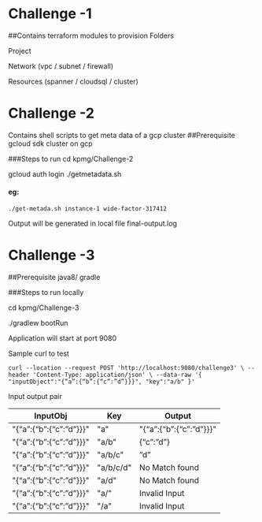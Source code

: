 # Challenge -1
##Contains terraform modules to provision
Folders

Project

Network (vpc / subnet / firewall)

Resources (spanner / cloudsql / cluster)


# Challenge -2

Contains shell scripts to get meta data of a gcp cluster
##Prerequisite
gcloud sdk
cluster on gcp

###Steps to run
cd kpmg/Challenge-2

gcloud auth login
./getmetadata.sh <instance-id> <peojectId>
#### eg: 
`./get-metada.sh instance-1 wide-factor-317412`

Output will be generated in local file final-output.log
# Challenge -3

##Prerequisite
java8/ gradle

###Steps to run locally

cd kpmg/Challenge-3

./gradlew bootRun

Application will start at port 9080

Sample curl to test


`curl --location --request POST 'http://localhost:9080/challenge3' \
 --header 'Content-Type: application/json' \
 --data-raw '{
     "inputObject":"{“a”:{“b”:{“c”:”d”}}}",
     "key":"a/b"
 }'`
 
 
 Input output pair
 
 | InputObj                     | Key       | Output                  |
 | -----------                  | ------    |-----------              |
 | "{“a”:{“b”:{“c”:”d”}}}"      | "a"       | "{“a”:{“b”:{“c”:”d”}}}" |
 | "{“a”:{“b”:{“c”:”d”}}}"      | "a/b"     | {“c”:”d”}               |
 |"{“a”:{“b”:{“c”:”d”}}}"       |"a/b/c"    | ”d”                     |
 |"{“a”:{“b”:{“c”:”d”}}}"       |"a/b/c/d"  | No Match found          |
 | "{“a”:{“b”:{“c”:”d”}}}"      |"a/d"      |No Match found           |
 |"{“a”:{“b”:{“c”:”d”}}}"       | "a/"      | Invalid Input           |
 |"{“a”:{“b”:{“c”:”d”}}}"       | "/a"      |Invalid Input            |


